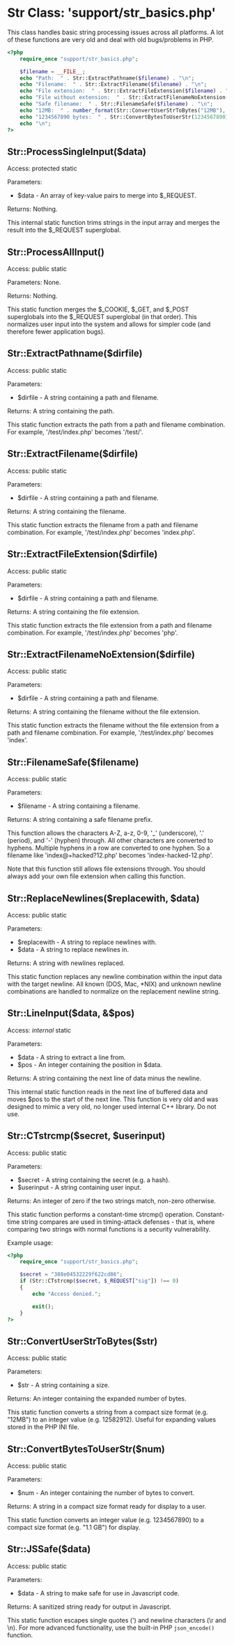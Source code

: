 Str Class:  'support/str_basics.php'
====================================

This class handles basic string processing issues across all platforms.  A lot of these functions are very old and deal with old bugs/problems in PHP.

```php
<?php
	require_once "support/str_basics.php";

	$filename = __FILE__;
	echo "Path:  " . Str::ExtractPathname($filename) . "\n";
	echo "Filename:  " . Str::ExtractFilename($filename) . "\n";
	echo "File extension:  " . Str::ExtractFileExtension($filename) . "\n";
	echo "File without extension:  " . Str::ExtractFilenameNoExtension($filename) . "\n";
	echo "Safe filename:  " . Str::FilenameSafe($filename) . "\n";
	echo "12MB:  " . number_format(Str::ConvertUserStrToBytes("12MB"), 0) . " bytes\n";
	echo "1234567890 bytes:  " . Str::ConvertBytesToUserStr(1234567890) . "\n";
	echo "\n";
?>
```

Str::ProcessSingleInput($data)
------------------------------

Access:  protected static

Parameters:

* $data - An array of key-value pairs to merge into $_REQUEST.

Returns:  Nothing.

This internal static function trims strings in the input array and merges the result into the $_REQUEST superglobal.

Str::ProcessAllInput()
----------------------

Access:  public static

Parameters:  None.

Returns:  Nothing.

This static function merges the $_COOKIE, $_GET, and $_POST superglobals into the $_REQUEST superglobal (in that order).  This normalizes user input into the system and allows for simpler code (and therefore fewer application bugs).

Str::ExtractPathname($dirfile)
------------------------------

Access:  public static

Parameters:

* $dirfile - A string containing a path and filename.

Returns:  A string containing the path.

This static function extracts the path from a path and filename combination.  For example, '/test/index.php' becomes '/test/'.

Str::ExtractFilename($dirfile)
------------------------------

Access:  public static

Parameters:

* $dirfile - A string containing a path and filename.

Returns:  A string containing the filename.

This static function extracts the filename from a path and filename combination.  For example, '/test/index.php' becomes 'index.php'.

Str::ExtractFileExtension($dirfile)
-----------------------------------

Access:  public static

Parameters:

* $dirfile - A string containing a path and filename.

Returns:  A string containing the file extension.

This static function extracts the file extension from a path and filename combination.  For example, '/test/index.php' becomes 'php'.

Str::ExtractFilenameNoExtension($dirfile)
-----------------------------------------

Access:  public static

Parameters:

* $dirfile - A string containing a path and filename.

Returns:  A string containing the filename without the file extension.

This static function extracts the filename without the file extension from a path and filename combination.  For example, '/test/index.php' becomes 'index'.

Str::FilenameSafe($filename)
----------------------------

Access:  public static

Parameters:

* $filename - A string containing a filename.

Returns:  A string containing a safe filename prefix.

This function allows the characters A-Z, a-z, 0-9, '_' (underscore), '.' (period), and '-' (hyphen) through.  All other characters are converted to hyphens.  Multiple hyphens in a row are converted to one hyphen.  So a filename like 'index@$%*&^$+hacked?12.php' becomes 'index-hacked-12.php'.

Note that this function still allows file extensions through.  You should always add your own file extension when calling this function.

Str::ReplaceNewlines($replacewith, $data)
-----------------------------------------

Access:  public static

Parameters:

* $replacewith - A string to replace newlines with.
* $data - A string to replace newlines in.

Returns:  A string with newlines replaced.

This static function replaces any newline combination within the input data with the target newline.  All known (DOS, Mac, *NIX) and unknown newline combinations are handled to normalize on the replacement newline string.

Str::LineInput($data, &$pos)
----------------------------

Access:  _internal_ static

Parameters:

* $data - A string to extract a line from.
* $pos - An integer containing the position in $data.

Returns:  A string containing the next line of data minus the newline.

This internal static function reads in the next line of buffered data and moves $pos to the start of the next line.  This function is very old and was designed to mimic a very old, no longer used internal C++ library.  Do not use.

Str::CTstrcmp($secret, $userinput)
----------------------------------

Access:  public static

Parameters:

* $secret - A string containing the secret (e.g. a hash).
* $userinput - A string containing user input.

Returns:  An integer of zero if the two strings match, non-zero otherwise.

This static function performs a constant-time strcmp() operation.  Constant-time string compares are used in timing-attack defenses - that is, where comparing two strings with normal functions is a security vulnerability.

Example usage:

```php
<?php
	require_once "support/str_basics.php";

	$secret = "388e04532229f622cd86";
	if (Str::CTstrcmp($secret, $_REQUEST["sig"]) !== 0)
	{
		echo "Access denied.";

		exit();
	}
?>
```

Str::ConvertUserStrToBytes($str)
--------------------------------

Access:  public static

Parameters:

* $str - A string containing a size.

Returns:  An integer containing the expanded number of bytes.

This static function converts a string from a compact size format (e.g. "12MB") to an integer value (e.g. 12582912).  Useful for expanding values stored in the PHP INI file.

Str::ConvertBytesToUserStr($num)
--------------------------------

Access:  public static

Parameters:

* $num - An integer containing the number of bytes to convert.

Returns:  A string in a compact size format ready for display to a user.

This static function converts an integer value (e.g. 1234567890) to a compact size format (e.g. "1.1 GB") for display.

Str::JSSafe($data)
------------------

Access:  public static

Parameters:

* $data - A string to make safe for use in Javascript code.

Returns:  A sanitized string ready for output in Javascript.

This static function escapes single quotes (') and newline characters (\r and \n).  For more advanced functionality, use the built-in PHP `json_encode()` function.
